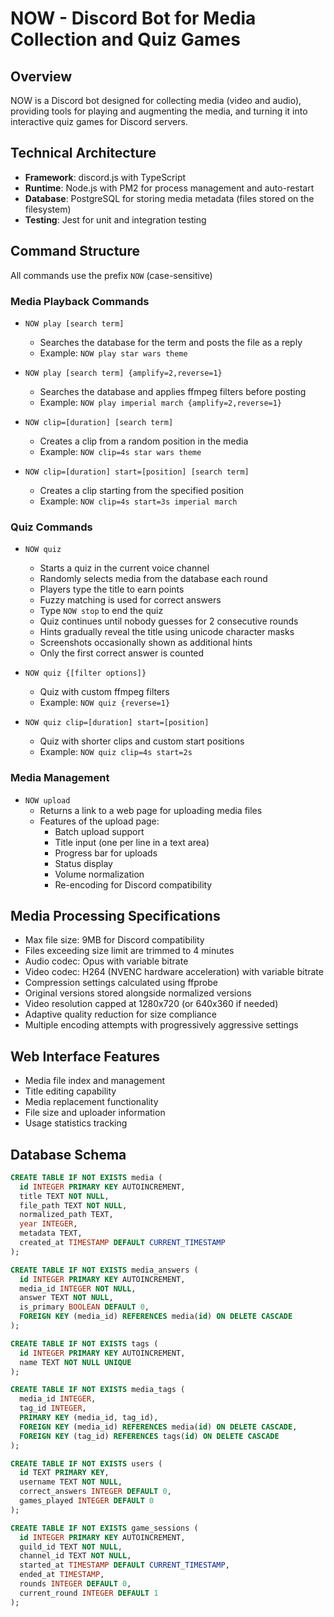 # NOW - Discord Bot for Media Collection and Quiz Games

## Overview
NOW is a Discord bot designed for collecting media (video and audio), providing tools for playing and augmenting the media, and turning it into interactive quiz games for Discord servers.

## Technical Architecture
- **Framework**: discord.js with TypeScript
- **Runtime**: Node.js with PM2 for process management and auto-restart
- **Database**: PostgreSQL for storing media metadata (files stored on the filesystem)
- **Testing**: Jest for unit and integration testing

## Command Structure
All commands use the prefix `NOW` (case-sensitive)

### Media Playback Commands
- `NOW play [search term]`
  - Searches the database for the term and posts the file as a reply
  - Example: `NOW play star wars theme`

- `NOW play [search term] {amplify=2,reverse=1}`
  - Searches the database and applies ffmpeg filters before posting
  - Example: `NOW play imperial march {amplify=2,reverse=1}`

- `NOW clip=[duration] [search term]`
  - Creates a clip from a random position in the media
  - Example: `NOW clip=4s star wars theme`

- `NOW clip=[duration] start=[position] [search term]`
  - Creates a clip starting from the specified position
  - Example: `NOW clip=4s start=3s imperial march`

### Quiz Commands
- `NOW quiz`
  - Starts a quiz in the current voice channel
  - Randomly selects media from the database each round
  - Players type the title to earn points
  - Fuzzy matching is used for correct answers
  - Type `NOW stop` to end the quiz
  - Quiz continues until nobody guesses for 2 consecutive rounds
  - Hints gradually reveal the title using unicode character masks
  - Screenshots occasionally shown as additional hints
  - Only the first correct answer is counted

- `NOW quiz {[filter options]}`
  - Quiz with custom ffmpeg filters
  - Example: `NOW quiz {reverse=1}`

- `NOW quiz clip=[duration] start=[position]`
  - Quiz with shorter clips and custom start positions
  - Example: `NOW quiz clip=4s start=2s`

### Media Management
- `NOW upload`
  - Returns a link to a web page for uploading media files
  - Features of the upload page:
    - Batch upload support
    - Title input (one per line in a text area)
    - Progress bar for uploads
    - Status display
    - Volume normalization
    - Re-encoding for Discord compatibility

## Media Processing Specifications
- Max file size: 9MB for Discord compatibility
- Files exceeding size limit are trimmed to 4 minutes
- Audio codec: Opus with variable bitrate
- Video codec: H264 (NVENC hardware acceleration) with variable bitrate
- Compression settings calculated using ffprobe
- Original versions stored alongside normalized versions
- Video resolution capped at 1280x720 (or 640x360 if needed)
- Adaptive quality reduction for size compliance
- Multiple encoding attempts with progressively aggressive settings

## Web Interface Features
- Media file index and management
- Title editing capability
- Media replacement functionality
- File size and uploader information
- Usage statistics tracking

## Database Schema
```sql
CREATE TABLE IF NOT EXISTS media (
  id INTEGER PRIMARY KEY AUTOINCREMENT,
  title TEXT NOT NULL,
  file_path TEXT NOT NULL,
  normalized_path TEXT,
  year INTEGER,
  metadata TEXT,
  created_at TIMESTAMP DEFAULT CURRENT_TIMESTAMP
);

CREATE TABLE IF NOT EXISTS media_answers (
  id INTEGER PRIMARY KEY AUTOINCREMENT,
  media_id INTEGER NOT NULL,
  answer TEXT NOT NULL,
  is_primary BOOLEAN DEFAULT 0,
  FOREIGN KEY (media_id) REFERENCES media(id) ON DELETE CASCADE
);

CREATE TABLE IF NOT EXISTS tags (
  id INTEGER PRIMARY KEY AUTOINCREMENT,
  name TEXT NOT NULL UNIQUE
);

CREATE TABLE IF NOT EXISTS media_tags (
  media_id INTEGER,
  tag_id INTEGER,
  PRIMARY KEY (media_id, tag_id),
  FOREIGN KEY (media_id) REFERENCES media(id) ON DELETE CASCADE,
  FOREIGN KEY (tag_id) REFERENCES tags(id) ON DELETE CASCADE
);

CREATE TABLE IF NOT EXISTS users (
  id TEXT PRIMARY KEY,
  username TEXT NOT NULL,
  correct_answers INTEGER DEFAULT 0,
  games_played INTEGER DEFAULT 0
);

CREATE TABLE IF NOT EXISTS game_sessions (
  id INTEGER PRIMARY KEY AUTOINCREMENT,
  guild_id TEXT NOT NULL,
  channel_id TEXT NOT NULL,
  started_at TIMESTAMP DEFAULT CURRENT_TIMESTAMP,
  ended_at TIMESTAMP,
  rounds INTEGER DEFAULT 0,
  current_round INTEGER DEFAULT 1
);
```